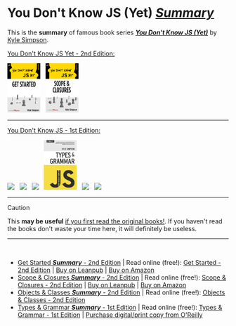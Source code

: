 # You Don't Know JS (Yet) <ins>**_Summary_**</ins>

This is the **summary** of famous book series <a href="https://github.com/getify/You-Dont-Know-JS">**_You Don't Know JS (Yet)_**</a> by <a href="http://creativecommons.org/licenses/by-nc-nd/4.0/">Kyle Simpson</a>.

[You Don't Know JS Yet - 2nd Edition:](https://github.com/getify/You-Dont-Know-JS/tree/2nd-ed)

<a href="https://leanpub.com/ydkjsy-get-started"><img src="get-started/images/cover.png" width="75"></a>&nbsp;&nbsp;
<a href="https://leanpub.com/ydkjsy-scope-closures"><img src="scope-closures/images/cover.png" width="75"></a>&nbsp;&nbsp;

---

[You Don't Know JS - 1st Edition:](https://github.com/getify/You-Dont-Know-JS/tree/1st-ed)

<a href="https://github.com/getify/You-Dont-Know-JS/blob/1st-ed/up%20&%20going/README.md"><img src="https://github.com/getify/You-Dont-Know-JS/blob/1st-ed/up%20%26%20going/cover.jpg" width="75"></a>&nbsp;&nbsp;
<a href="https://github.com/getify/You-Dont-Know-JS/blob/1st-ed/scope%20&%20closures/README.md"><img src="https://github.com/getify/You-Dont-Know-JS/blob/1st-ed/scope%20%26%20closures/cover.jpg" width="75"></a>&nbsp;&nbsp;
<a href="https://github.com/getify/You-Dont-Know-JS/blob/1st-ed/this%20&%20object%20prototypes/README.md"><img src="https://github.com/getify/You-Dont-Know-JS/blob/1st-ed/this%20%26%20object%20prototypes/cover.jpg" width="75"></a>&nbsp;&nbsp;
<a href="https://github.com/getify/You-Dont-Know-JS/blob/1st-ed/types%20&%20grammar/README.md"><img src="types-grammar/images/cover.jpg" width="75"></a>&nbsp;&nbsp;
<a href="https://github.com/getify/You-Dont-Know-JS/blob/1st-ed/async%20&%20performance/README.md"><img src="https://github.com/getify/You-Dont-Know-JS/blob/1st-ed/async%20%26%20performance/cover.jpg" width="75"></a>&nbsp;&nbsp;
<a href="https://github.com/getify/You-Dont-Know-JS/blob/1st-ed/es6%20&%20beyond/README.md"><img src="https://github.com/getify/You-Dont-Know-JS/blob/1st-ed/es6%20%26%20beyond/cover.jpg" width="75"></a>&nbsp;&nbsp;

---

> [!CAUTION]
> This **may be useful** <ins>if you first read the <a href="https://github.com/getify/You-Dont-Know-JS">original books!</a></ins>.
> If you haven't read the books don't waste your time here, it will definitely be useless.

---

<br>

- [Get Started **_Summary_** - 2nd Edition](get-started/README.md) | Read online (free!): [Get Started - 2nd Edition](https://github.com/getify/You-Dont-Know-JS/blob/2nd-ed/get-started/README.md) | [Buy on Leanpub](https://leanpub.com/ydkjsy-get-started) | [Buy on Amazon](https://www.amazon.com/dp/B084BNMN7T)
- [Scope & Closures **_Summary_** - 2nd Edition](scope-closures/README.md) | Read online (free!): [Scope & Closures - 2nd Edition](https://github.com/getify/You-Dont-Know-JS/blob/2nd-ed/scope-closures/README.md) | [Buy on Leanpub](https://leanpub.com/ydkjsy-scope-closures) | [Buy on Amazon](https://www.amazon.com/dp/B08634PZ3N)
- [Objects & Classes **_Summary_** - 2nd Edition](objects-classes/README.md) | Read online (free!): [Objects & Classes - 2nd Edition](https://github.com/getify/You-Dont-Know-JS/blob/2nd-ed/objects-classes/README.md)
- [Types & Grammar **_Summary_** - 1st Edition](types-grammar/README.md) | Read online (free!): [Types & Grammar - 1st Edition](https://github.com/getify/You-Dont-Know-JS/blob/1st-ed/types%20&%20grammar/README.md) | [Purchase digital/print copy from O'Reilly](http://shop.oreilly.com/product/0636920033745.do)
